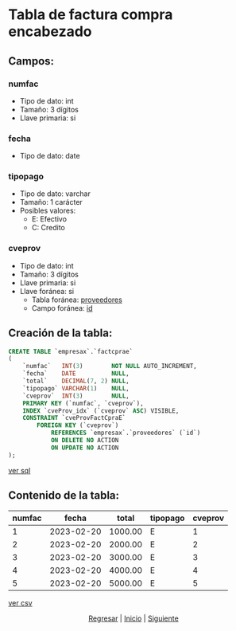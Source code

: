 # Tabla de factura compra encabezado
## Campos:
### numfac
* Tipo de dato: int
* Tamaño: 3 dígitos
* Llave primaria: si

### fecha
* Tipo de dato: date

### tipopago
* Tipo de dato: varchar
* Tamaño: 1 carácter
* Posibles valores:
    * E: Efectivo
    * C: Credito

### cveprov
* Tipo de dato: int
* Tamaño: 3 dígitos
* Llave primaria: si
* Llave foránea: si
    * Tabla foránea: [proveedores](./04%20Proveedores.md)
    * Campo foránea: [id](./04%20Proveedores.md#id)

## Creación de la tabla:
``` sql
CREATE TABLE `empresax`.`factcprae`
(
    `numfac`   INT(3)        NOT NULL AUTO_INCREMENT,
    `fecha`    DATE          NULL,
    `total`    DECIMAL(7, 2) NULL,
    `tipopago` VARCHAR(1)    NULL,
    `cveprov`  INT(3)        NULL,
    PRIMARY KEY (`numfac`, `cveprov`),
    INDEX `cveProv_idx` (`cveprov` ASC) VISIBLE,
    CONSTRAINT `cveProvFactCpraE`
        FOREIGN KEY (`cveprov`)
            REFERENCES `empresax`.`proveedores` (`id`)
            ON DELETE NO ACTION
            ON UPDATE NO ACTION
);
```
[ver sql](./sql/06%20Factura%20Compra%20Encabezado.sql)

## Contenido de la tabla:
| numfac | fecha      | total   | tipopago | cveprov |
|--------|------------|---------|----------|---------|
| 1      | 2023-02-20 | 1000.00 | E        | 1       |
| 2      | 2023-02-20 | 2000.00 | E        | 2       |
| 3      | 2023-02-20 | 3000.00 | E        | 3       |
| 4      | 2023-02-20 | 4000.00 | E        | 4       |
| 5      | 2023-02-20 | 5000.00 | E        | 5       |
[ver csv](./csv/06%20Factura%20Compra%20Encabezado.csv)

<p align="center">
    <a href="./05 Almacen.md">Regresar</a> |
    <a href="../README.md">Inicio</a> |
    <a href="./07 Factura Compra Detalle.md">Siguiente</a>
</p>